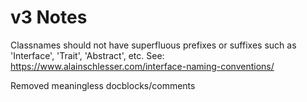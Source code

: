 v3 Notes
========


Classnames should not have superfluous prefixes or suffixes such as 'Interface', 'Trait', 'Abstract', etc.
See: https://www.alainschlesser.com/interface-naming-conventions/

Removed meaningless docblocks/comments
